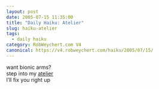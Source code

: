 ```yaml
---
layout: post
date: 2005-07-15 11:35:00
title: "Daily Haiku: Atelier"
slug: haiku-atelier
tags:
  - daily haiku
category: RobWeychert.com V4
canonical: https://v4.robweychert.com/haiku/2005/07/15/
---
```


want bionic arms?  
step into my [atelier](http://dictionary.reference.com/wordoftheday/archive/2005/07/15.html)  
I’ll fix you right up